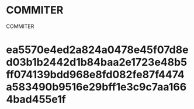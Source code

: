 # COMMITER
COMMITER






# ea5570e4ed2a824a0478e45f07d8ed03b1b2442d1b84baa2e1723e48b5ff074139bdd968e8fd082fe87f4474a583490b9516e29bff1e3c9c7aa1664bad455e1f

